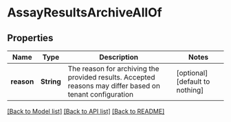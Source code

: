 # AssayResultsArchiveAllOf


## Properties
Name | Type | Description | Notes
------------ | ------------- | ------------- | -------------
**reason** | **String** | The reason for archiving the provided results. Accepted reasons may differ based on tenant configuration | [optional] [default to nothing]


[[Back to Model list]](../README.md#models) [[Back to API list]](../README.md#api-endpoints) [[Back to README]](../README.md)


